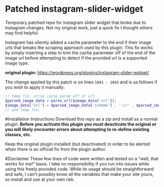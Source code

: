 # Patched instagram-slider-widget
Temporary patched repo for Instagram slider widget that broke due to Instagram changes. Not my original work, just a quick fix I thought others may find helpful.

Instagram has silently added a cache parameter to the end if their image urls that breaks the scraping approach used by this plugin. This fix works by simply inserting a step to trim the cache parameter off of the end of the image url before attempting to detect if the provided url is a supported image type.

**original plugin:** https://wordpress.org/plugins/instagram-slider-widget/

The change applied by this patch is on lines `1041 - 1043` and is as follows if you wish to apply it manually:

```php
// temp fix, strip cache param off of url
$parsed_image_data = parse_url($image_data['url']);
$image_data['url'] = $parsed_image_data['scheme'] . '://' . $parsed_image_data['host'] . $parsed_image_data['path'];
// end temp fix;
```


#Installation Instructions
Download this repo as a zip and install as a normal plugin. **Before you activate this plugin you must deactivate the original or you will likely encounter errors about attempting to re-define existing classes, etc.**

Keep the original plugin installed (but deactivated) in order to be alerted when there is an official fix from the plugin author.

#Disclaimer
These few lines of code were written and tested on a "well, that works for me!" basis. I take no responsibility if you run into issues while using this freely provided code. While its usage should be straightforward and safe, I can't possibly know all the variables that make your site yours, so install and use at your own risk.